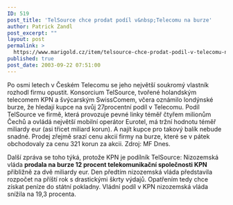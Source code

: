 ```yaml
---
ID: 519
post_title: 'TelSource chce prodat podíl v&nbsp;Telecomu na burze'
author: Patrick Zandl
post_excerpt: ""
layout: post
permalink: >
  https://www.marigold.cz/item/telsource-chce-prodat-podil-v-telecomu-na-burze
published: true
post_date: 2003-09-22 07:51:00
---
```

<P>Po osmi letech v Českém Telecomu se jeho největší soukromý vlastník rozhodl firmu opustit. Konsorcium TelSource, tvořené holandským telecomem KPN a švýcarským SwissComem, včera oznámilo londýnské burze, že hledají kupce na svůj 27procentní podíl v Telecomu. Podíl TelSource ve firmě, která provozuje pevné linky téměř čtyřem milionům Čechů a ovládá největší mobilní operátor Eurotel, má tržní hodnotu téměř miliardy eur (asi třicet miliard korun). A najít kupce pro takový balík nebude snadné. Prodej zřejmě srazí cenu akcií firmy na burze, které se v pátek obchodovaly za cenu 321 korun za akcii. Zdroj: MF Dnes.</P>Další zpráva se toho týká, protože KPN je podílník TelSource: Nizozemská vláda <STRONG>prodala na burze 12 procent telekomunikační společnosti KPN</STRONG> přibližně za dvě miliardy eur. Den předtím nizozemská vláda představila rozpočet na příští rok s drastickými škrty výdajů. Opatřením tedy chce získat peníze do státní pokladny. Vládní podíl v KPN nizozemská vláda snížila na 19,3 procenta.